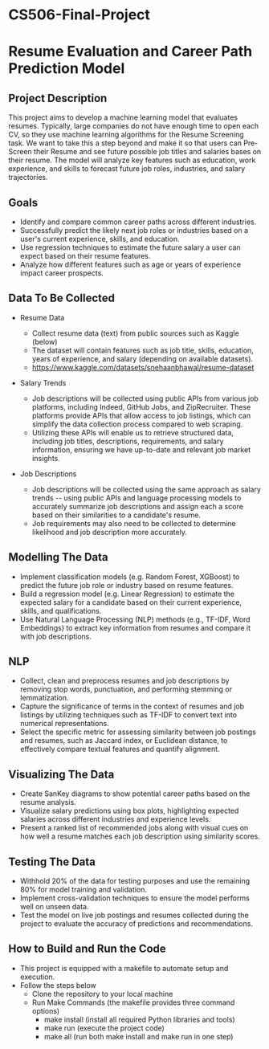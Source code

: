 # CS506-Final-Project
# Resume Evaluation and Career Path Prediction Model

## Project Description
This project aims to develop a machine learning model that evaluates resumes. Typically, large companies do not have enough time to open each CV, so they use machine learning algorithms for the Resume Screening task. We want to take this a step beyond and make it so that users can Pre-Screen their Resume and see future possible job titles and salaries bases on their resume. The model will analyze key features such as education, work experience, and skills to forecast future job roles, industries, and salary trajectories. 

## Goals
- Identify and compare common career paths across different industries.
- Successfully predict the likely next job roles or industries based on a user's current experience, skills, and education.
- Use regression techniques to estimate the future salary a user can expect based on their resume features.
- Analyze how different features such as age or years of experience impact career prospects.

## Data To Be Collected
- Resume Data
  - Collect resume data (text) from public sources such as Kaggle (below)
  - The dataset will contain features such as job title, skills, education, years of experience, and salary (depending on available datasets).
  - https://www.kaggle.com/datasets/snehaanbhawal/resume-dataset
 
- Salary Trends
  - Job descriptions will be collected using public APIs from various job platforms, including Indeed, GitHub Jobs, and ZipRecruiter. These platforms provide APIs that allow access to job listings, which can simplify the data collection process compared to web scraping.
  - Utilizing these APIs will enable us to retrieve structured data, including job titles, descriptions, requirements, and salary information, ensuring we have up-to-date and relevant job market insights.


- Job Descriptions
  - Job descriptions will be collected using the same approach as salary trends -- using public APIs and language processing models to accurately summarize job descriptions 
  and assign each a score based on their similarities to a candidate's resume.
  - Job requirements may also need to be collected to determine likelihood and job
    description more accurately.

## Modelling The Data
- Implement classification models (e.g. Random Forest, XGBoost) to predict the future job role or industry based on resume features.
- Build a regression model (e.g. Linear Regression) to estimate the expected salary for a candidate based on their current experience, skills, and qualifications.
- Use Natural Language Processing (NLP) methods (e.g., TF-IDF, Word Embeddings) to extract key information from resumes and compare it with job descriptions.

## NLP
  - Collect, clean and preprocess resumes and job descriptions by removing stop words, punctuation, and performing stemming or lemmatization.
  - Capture the significance of terms in the context of resumes and job listings by utilizing techniques such as TF-IDF to convert text into numerical representations. 
  - Select the specific metric for assessing similarity between job postings and resumes, such as Jaccard index, or Euclidean distance, to effectively compare textual features and quantify alignment. 

## Visualizing The Data
- Create SanKey diagrams to show potential career paths based on the resume analysis.
- Visualize salary predictions using box plots, highlighting expected salaries across different industries and experience levels.
- Present a ranked list of recommended jobs along with visual cues on how well a resume matches each job description using similarity scores.

## Testing The Data
- Withhold 20% of the data for testing purposes and use the remaining 80% for model training and validation.
- Implement cross-validation techniques to ensure the model performs well on unseen data.
- Test the model on live job postings and resumes collected during the project to evaluate the accuracy of predictions and recommendations.


## How to Build and Run the Code
- This project is equipped with a makefile to automate setup and execution.
- Follow the steps below
  - Clone the repository to your local machine
  - Run Make Commands (the makefile provides three command options)
    - make install (install all required Python libraries and tools)
    - make run (execute the project code)
    - make all (run both make install and make run in one step)
